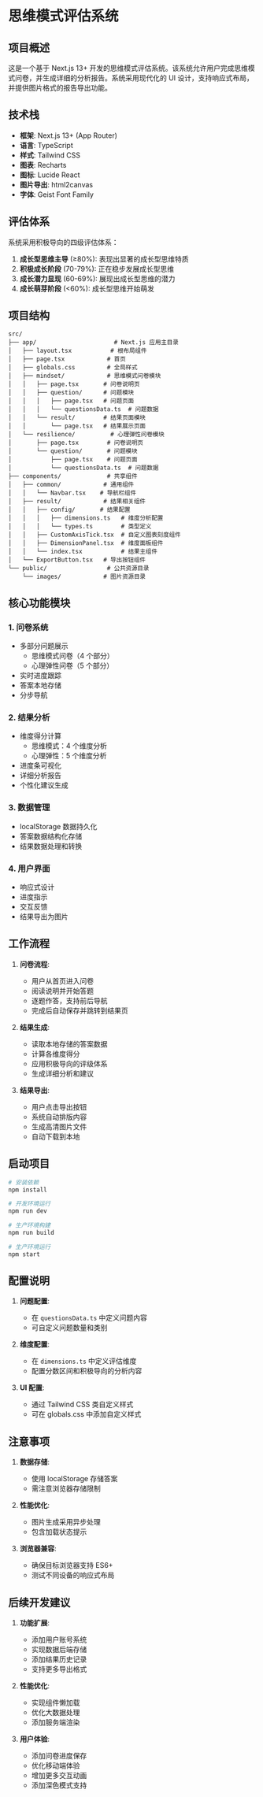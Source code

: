 # 思维模式评估系统

## 项目概述

这是一个基于 Next.js 13+ 开发的思维模式评估系统。该系统允许用户完成思维模式问卷，并生成详细的分析报告。系统采用现代化的 UI 设计，支持响应式布局，并提供图片格式的报告导出功能。

## 技术栈

- **框架**: Next.js 13+ (App Router)
- **语言**: TypeScript
- **样式**: Tailwind CSS
- **图表**: Recharts
- **图标**: Lucide React
- **图片导出**: html2canvas
- **字体**: Geist Font Family

## 评估体系

系统采用积极导向的四级评估体系：

1. **成长型思维主导** (≥80%): 表现出显著的成长型思维特质
2. **积极成长阶段** (70-79%): 正在稳步发展成长型思维
3. **成长潜力显现** (60-69%): 展现出成长型思维的潜力
4. **成长萌芽阶段** (<60%): 成长型思维开始萌发

## 项目结构

```
src/
├── app/                      # Next.js 应用主目录
│   ├── layout.tsx           # 根布局组件
│   ├── page.tsx            # 首页
│   ├── globals.css         # 全局样式
│   ├── mindset/            # 思维模式问卷模块
│   │   ├── page.tsx       # 问卷说明页
│   │   ├── question/      # 问题模块
│   │   │   ├── page.tsx   # 问题页面
│   │   │   └── questionsData.ts  # 问题数据
│   │   └── result/        # 结果页面模块
│   │       └── page.tsx   # 结果展示页面
│   └── resilience/          # 心理弹性问卷模块
│       ├── page.tsx        # 问卷说明页
│       └── question/       # 问题模块
│           ├── page.tsx    # 问题页面
│           └── questionsData.ts  # 问题数据
├── components/             # 共享组件
│   ├── common/            # 通用组件
│   │   └── Navbar.tsx    # 导航栏组件
│   ├── result/            # 结果相关组件
│   │   ├── config/       # 结果配置
│   │   │   ├── dimensions.ts   # 维度分析配置
│   │   │   └── types.ts        # 类型定义
│   │   ├── CustomAxisTick.tsx  # 自定义图表刻度组件
│   │   ├── DimensionPanel.tsx  # 维度面板组件
│   │   └── index.tsx           # 结果主组件
│   └── ExportButton.tsx   # 导出按钮组件
└── public/                 # 公共资源目录
    └── images/            # 图片资源目录
```

## 核心功能模块

### 1. 问卷系统

- 多部分问题展示
  - 思维模式问卷（4 个部分）
  - 心理弹性问卷（5 个部分）
- 实时进度跟踪
- 答案本地存储
- 分步导航

### 2. 结果分析

- 维度得分计算
  - 思维模式：4 个维度分析
  - 心理弹性：5 个维度分析
- 进度条可视化
- 详细分析报告
- 个性化建议生成

### 3. 数据管理

- localStorage 数据持久化
- 答案数据结构化存储
- 结果数据处理和转换

### 4. 用户界面

- 响应式设计
- 进度指示
- 交互反馈
- 结果导出为图片

## 工作流程

1. **问卷流程**:

   - 用户从首页进入问卷
   - 阅读说明并开始答题
   - 逐题作答，支持前后导航
   - 完成后自动保存并跳转到结果页

2. **结果生成**:

   - 读取本地存储的答案数据
   - 计算各维度得分
   - 应用积极导向的评级体系
   - 生成详细分析和建议

3. **结果导出**:
   - 用户点击导出按钮
   - 系统自动排版内容
   - 生成高清图片文件
   - 自动下载到本地

## 启动项目

```bash
# 安装依赖
npm install

# 开发环境运行
npm run dev

# 生产环境构建
npm run build

# 生产环境运行
npm start
```

## 配置说明

1. **问题配置**:

   - 在 `questionsData.ts` 中定义问题内容
   - 可自定义问题数量和类别

2. **维度配置**:

   - 在 `dimensions.ts` 中定义评估维度
   - 配置分数区间和积极导向的分析内容

3. **UI 配置**:
   - 通过 Tailwind CSS 类自定义样式
   - 可在 globals.css 中添加自定义样式

## 注意事项

1. **数据存储**:

   - 使用 localStorage 存储答案
   - 需注意浏览器存储限制

2. **性能优化**:

   - 图片生成采用异步处理
   - 包含加载状态提示

3. **浏览器兼容**:
   - 确保目标浏览器支持 ES6+
   - 测试不同设备的响应式布局

## 后续开发建议

1. **功能扩展**:

   - 添加用户账号系统
   - 实现数据后端存储
   - 添加结果历史记录
   - 支持更多导出格式

2. **性能优化**:

   - 实现组件懒加载
   - 优化大数据处理
   - 添加服务端渲染

3. **用户体验**:
   - 添加问卷进度保存
   - 优化移动端体验
   - 增加更多交互动画
   - 添加深色模式支持
